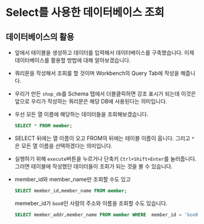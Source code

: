 # Select를 사용한 데이터베이스 조회

## 데이터베이스의 활용

- 앞에서 테이블을 생성하고 데이터를 입력해서 데이터베이스를 구축했습니다. 이제 데이터베이스를 활용할 방법에 대해 알아보겠습니다.

- 쿼리문을 작성해서 조회를 할 것이며 Workbench의 Query Tab에 작성을 해줍니다.

- 우리가 만든 `shop_db`를 Schema 탭에서 더블클릭하면 강조 표시가 되는데 이것은 앞으로 우리가 작성하는 쿼리문은 해당 DB에 사용된다는 의미입니다.

- 우선 모든 열 이름에 해당하는 데이터들을 조회해보겠습니다.

  ```SQL
  SELECT * FROM member;
  ```

- SELECT 뒤에는 열 이름이 오고 FROM의 뒤에는 테이블 이름이 옵니다. 그리고 `*`은 모든 열 이름을 선택하겠다는 의미입니다.

- 실행하기 위해 `execute`버튼을 누르거나 단축키 `Ctrl+Shift+Enter`를 눌러줍니다. 그러면 테이블에 작성했던 데이터들이 조회가 되는 것을 볼 수 있습니다.

- member_id와 member_name만 조회할 수도 있고
  ```SQL
  SELECT member_id,member_name FROM member;
  ```
  memeber_id가 `boo0`인 사람의 주소와 이름을 조회할 수도 있습니다.
  ```SQL
  SELECT member_addr,member_name FROM member WHERE  member_id = 'boo0';
  ```
